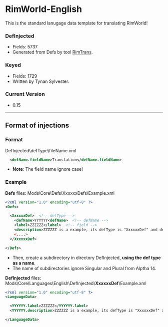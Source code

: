 # RimWorld-English

This is the standard lanugage data template for translating RimWorld!

### DefInjected

* Fields: 5737
* Generated from Defs by tool [RimTrans](https://github.com/duduluu/RimTrans).

### Keyed

* Fields: 1729
* Written by Tynan Sylvester.

### Current Version

* 0.15

----

## Format of injections

### Format

DefInjected\defType\fileName.xml

```xml
  <defName.fieldName>Translation</defName.fieldName>
```

* **Note**: The field name ignore case!

### Example

**Defs** files: Mods\Core\Defs\XxxxxxDefs\Example.xml

```xml
<?xml version="1.0" encoding="utf-8" ?>
<Defs>

  <XxxxxxDef>  <!-- defType -->
    <defName>YYYYYY<defName>  <!-- defName -->
    <label>ZZZZZZ</label>  <!-- field -->
    <description>ZZZZZZ is a example, its defType is "XxxxxxDef" and defName is "YYYYYY".</description>  <!-- field -->
    <....>
  </XxxxxxDef>

</Defs>
```

* Then, create a subdirectory in directory DefInjected, **using the def type as a name**.
* The name of subdirectories ignore Singular and Plural from Alptha 14.


**DefInjected** files: Mods\Core\Languages\English\DefInjected\\**XxxxxxDef**\\Example.xml

```xml
<?xml version="1.0" encoding="utf-8" ?>
<LanguageData>

  <YYYYYY.label>ZZZZZZ</YYYYYY.label>
  <YYYYYY.description>ZZZZZZ is a example, its defType is "XxxxxxDef" and defName is "YYYYYY".</YYYYYY.description>

</LanguageData>
```
